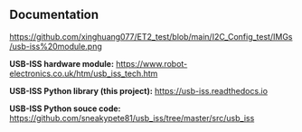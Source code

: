 Documentation
-------------
https://github.com/xinghuang077/ET2_test/blob/main/I2C_Config_test/IMGs/usb-iss%20module.png

**USB-ISS hardware module:**
  https://www.robot-electronics.co.uk/htm/usb_iss_tech.htm

**USB-ISS Python library (this project):**
  https://usb-iss.readthedocs.io

**USB-ISS Python souce code:**
  https://github.com/sneakypete81/usb_iss/tree/master/src/usb_iss
